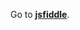 Go to **[jsfiddle](http://jsfiddle.net/gh/get/library/pure/1borodat1/EloquentJS/tree/master/demo)**.